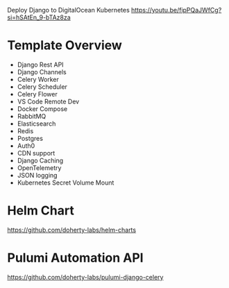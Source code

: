 Deploy Django to DigitalOcean Kubernetes
https://youtu.be/fipPQaJWfCg?si=hSAtEn_9-bTAz8za

# Template Overview

- Django Rest API
- Django Channels
- Celery Worker
- Celery Scheduler
- Celery Flower
- VS Code Remote Dev
- Docker Compose
- RabbitMQ
- Elasticsearch
- Redis
- Postgres
- Auth0
- CDN support
- Django Caching
- OpenTelemetry
- JSON logging
- Kubernetes Secret Volume Mount

# Helm Chart

https://github.com/doherty-labs/helm-charts

# Pulumi Automation API

https://github.com/doherty-labs/pulumi-django-celery
